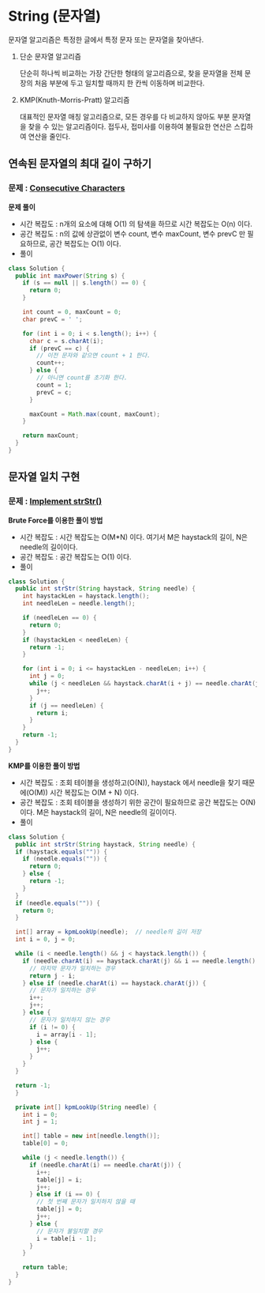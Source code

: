 # String (문자열)

문자열 알고리즘은 특정한 글에서 특정 문자 또는 문자열을 찾아낸다.

1. 단순 문자열 알고리즘
    
    단순히 하나씩 비교하는 가장 간단한 형태의 알고리즘으로, 찾을 문자열을 전체 문장의 처음 부분에 두고 일치할 때까지 한 칸씩 이동하며 비교한다.
    
2. KMP(Knuth-Morris-Pratt) 알고리즘
    
    대표적인 문자열 매칭 알고리즘으로, 모든 경우를 다 비교하지 않아도 부분 문자열을 찾을 수 있는 알고리즘이다. 접두사, 접미사를 이용하여 불필요한 연산은 스킵하여 연산을 줄인다.
    
## 연속된 문자열의 최대 길이 구하기
### 문제 : [Consecutive Characters](https://leetcode.com/problems/consecutive-characters/)
**문제 풀이**
- 시간 복잡도 : n개의 요소에 대해 O(1) 의 탐색을 하므로 시간 복잡도는 O(n) 이다.
- 공간 복잡도 : n의 값에 상관없이 변수 count, 변수 maxCount, 변수 prevC 만 필요하므로, 공간 복잡도는 O(1) 이다.
- 풀이
``` java
class Solution {
  public int maxPower(String s) {
    if (s == null || s.length() == 0) {
      return 0;
    }

    int count = 0, maxCount = 0;
    char prevC = ' ';

    for (int i = 0; i < s.length(); i++) {
      char c = s.charAt(i);
      if (prevC == c) {
        // 이전 문자와 같으면 count + 1 한다.
        count++;
      } else {
        // 아니면 count를 초기화 한다.
        count = 1;
        prevC = c;
      }

      maxCount = Math.max(count, maxCount);
    }

    return maxCount;
  }
}
```

## 문자열 일치 구현
### 문제 : [Implement strStr()](https://leetcode.com/problems/implement-strstr/)
**Brute Force를 이용한 풀이 방법**
- 시간 복잡도 : 시간 복잡도는 O(M*N) 이다. 여기서 M은 haystack의 길이, N은 needle의 길이이다.
- 공간 복잡도 : 공간 복잡도는 O(1) 이다.
- 풀이
``` java
class Solution {
  public int strStr(String haystack, String needle) {
    int haystackLen = haystack.length();
    int needleLen = needle.length();

    if (needleLen == 0) {
      return 0;
    }
    if (haystackLen < needleLen) {
      return -1;
    }

    for (int i = 0; i <= haystackLen - needleLen; i++) {
      int j = 0;
      while (j < needleLen && haystack.charAt(i + j) == needle.charAt(j)) {
        j++;
      }
      if (j == needleLen) {
        return i;
      }
    }
    return -1;
  }
}
```

**KMP를 이용한 풀이 방법**
- 시간 복잡도 : 조회 테이블을 생성하고(O(N)), haystack 에서 needle을 찾기 때문에(O(M)) 시간 복잡도는 O(M + N) 이다.
- 공간 복잡도 : 조회 테이블을 생성하기 위한 공간이 필요하므로 공간 복잡도는 O(N) 이다. M은 haystack의 길이, N은 needle의 길이이다.
- 풀이
```java
class Solution {
  public int strStr(String haystack, String needle) {
  if (haystack.equals("")) {
    if (needle.equals("")) {
      return 0;
    } else {
      return -1;
    }
  }
  if (needle.equals("")) {
    return 0;
  }

  int[] array = kpmLookUp(needle);	// needle의 길이 저장
  int i = 0, j = 0;

  while (i < needle.length() && j < haystack.length()) {
    if (needle.charAt(i) == haystack.charAt(j) && i == needle.length() - 1) {
      // 마지막 문자가 일치하는 경우
      return j - i;
    } else if (needle.charAt(i) == haystack.charAt(j)) {
      // 문자가 일치하는 경우
      i++;
      j++;
    } else {
      // 문자가 일치하지 않는 경우
      if (i != 0) {
        i = array[i - 1];
      } else {
        j++;
      }
    }
  }

  return -1;
  }

  private int[] kpmLookUp(String needle) {
    int i = 0;
    int j = 1;

    int[] table = new int[needle.length()];
    table[0] = 0;

    while (j < needle.length()) {
      if (needle.charAt(i) == needle.charAt(j)) {
        i++;
        table[j] = i;
        j++;
      } else if (i == 0) {
        // 첫 번째 문자가 일치하지 않을 때
        table[j] = 0;
        j++;
      } else {
        // 문자가 불일치할 경우
        i = table[i - 1];
      }
    }

    return table;
  }
}
```
